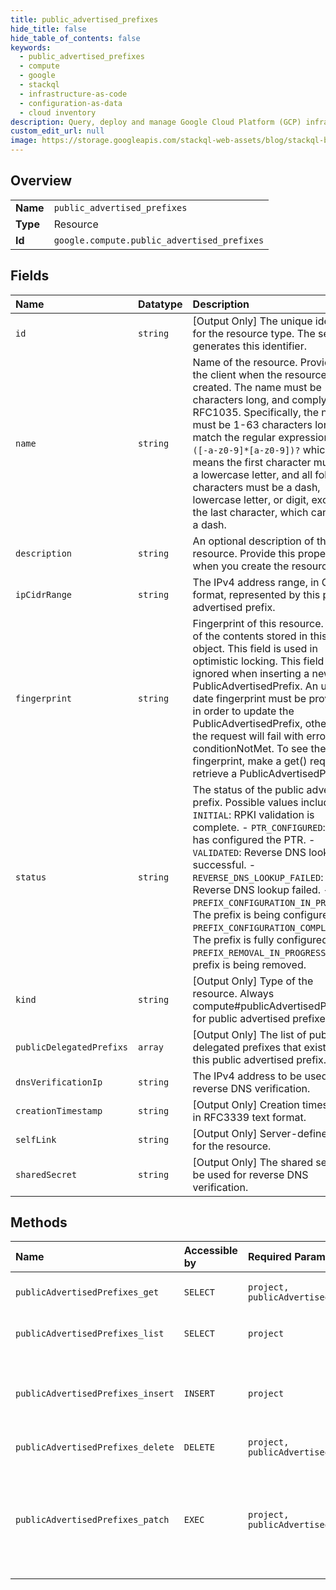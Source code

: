 ```yaml
---
title: public_advertised_prefixes
hide_title: false
hide_table_of_contents: false
keywords:
  - public_advertised_prefixes
  - compute
  - google    
  - stackql
  - infrastructure-as-code
  - configuration-as-data
  - cloud inventory
description: Query, deploy and manage Google Cloud Platform (GCP) infrastructure and resources using SQL
custom_edit_url: null
image: https://storage.googleapis.com/stackql-web-assets/blog/stackql-blog-post-featured-image.png
---
```

  
    

## Overview
<table><tbody>
<tr><td><b>Name</b></td><td><code>public_advertised_prefixes</code></td></tr>
<tr><td><b>Type</b></td><td>Resource</td></tr>
<tr><td><b>Id</b></td><td><code>google.compute.public_advertised_prefixes</code></td></tr>
</tbody></table>

## Fields
| Name | Datatype | Description |
|:-----|:---------|:------------|
| `id` | `string` | [Output Only] The unique identifier for the resource type. The server generates this identifier. |
| `name` | `string` | Name of the resource. Provided by the client when the resource is created. The name must be 1-63 characters long, and comply with RFC1035. Specifically, the name must be 1-63 characters long and match the regular expression `[a-z]([-a-z0-9]*[a-z0-9])?` which means the first character must be a lowercase letter, and all following characters must be a dash, lowercase letter, or digit, except the last character, which cannot be a dash. |
| `description` | `string` | An optional description of this resource. Provide this property when you create the resource. |
| `ipCidrRange` | `string` | The IPv4 address range, in CIDR format, represented by this public advertised prefix. |
| `fingerprint` | `string` | Fingerprint of this resource. A hash of the contents stored in this object. This field is used in optimistic locking. This field will be ignored when inserting a new PublicAdvertisedPrefix. An up-to-date fingerprint must be provided in order to update the PublicAdvertisedPrefix, otherwise the request will fail with error 412 conditionNotMet. To see the latest fingerprint, make a get() request to retrieve a PublicAdvertisedPrefix. |
| `status` | `string` | The status of the public advertised prefix. Possible values include: - `INITIAL`: RPKI validation is complete. - `PTR_CONFIGURED`: User has configured the PTR. - `VALIDATED`: Reverse DNS lookup is successful. - `REVERSE_DNS_LOOKUP_FAILED`: Reverse DNS lookup failed. - `PREFIX_CONFIGURATION_IN_PROGRESS`: The prefix is being configured. - `PREFIX_CONFIGURATION_COMPLETE`: The prefix is fully configured. - `PREFIX_REMOVAL_IN_PROGRESS`: The prefix is being removed.  |
| `kind` | `string` | [Output Only] Type of the resource. Always compute#publicAdvertisedPrefix for public advertised prefixes. |
| `publicDelegatedPrefixs` | `array` | [Output Only] The list of public delegated prefixes that exist for this public advertised prefix. |
| `dnsVerificationIp` | `string` | The IPv4 address to be used for reverse DNS verification. |
| `creationTimestamp` | `string` | [Output Only] Creation timestamp in RFC3339 text format. |
| `selfLink` | `string` | [Output Only] Server-defined URL for the resource. |
| `sharedSecret` | `string` | [Output Only] The shared secret to be used for reverse DNS verification. |
## Methods
| Name | Accessible by | Required Params | Description |
|:-----|:--------------|:----------------|:------------|
| `publicAdvertisedPrefixes_get` | `SELECT` | `project, publicAdvertisedPrefix` | Returns the specified PublicAdvertisedPrefix resource. |
| `publicAdvertisedPrefixes_list` | `SELECT` | `project` | Lists the PublicAdvertisedPrefixes for a project. |
| `publicAdvertisedPrefixes_insert` | `INSERT` | `project` | Creates a PublicAdvertisedPrefix in the specified project using the parameters that are included in the request. |
| `publicAdvertisedPrefixes_delete` | `DELETE` | `project, publicAdvertisedPrefix` | Deletes the specified PublicAdvertisedPrefix |
| `publicAdvertisedPrefixes_patch` | `EXEC` | `project, publicAdvertisedPrefix` | Patches the specified Router resource with the data included in the request. This method supports PATCH semantics and uses JSON merge patch format and processing rules. |
